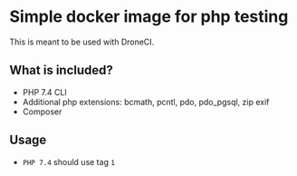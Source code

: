 # Simple docker image for php testing

This is meant to be used with DroneCI.

## What is included?
- PHP 7.4 CLI
- Additional php extensions: bcmath, pcntl, pdo, pdo_pgsql, zip exif
- Composer

## Usage
- `PHP 7.4` should use tag `1`


